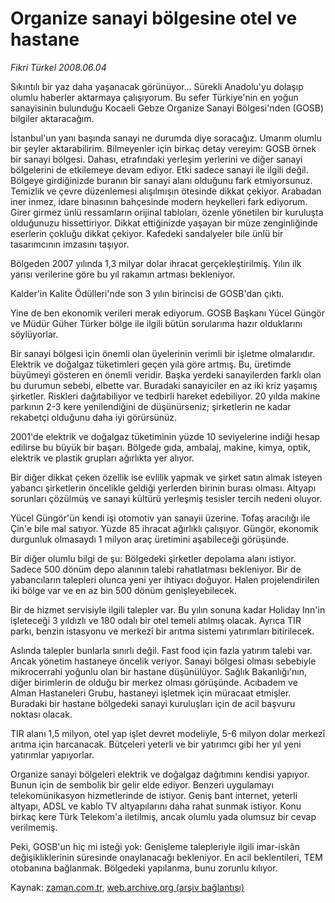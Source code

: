 # Organize sanayi bölgesine otel ve hastane

*Fikri Türkel 2008.06.04*

<tr><td class="metin" colspan="2" style="padding-top: 20px; padding-left: 5px; padding-right: 10px;">Sıkıntılı bir yaz daha yaşanacak görünüyor... Sürekli Anadolu'yu dolaşıp olumlu haberler aktarmaya çalışıyorum. Bu sefer Türkiye'nin en yoğun sanayisinin bulunduğu Kocaeli Gebze Organize Sanayi Bölgesi'nden (GOSB) bilgiler aktaracağım.</td></tr><tr><td class="metin" colspan="2" style="padding-top: 20px; padding-left: 5px; padding-right: 10px;"><p>İstanbul'un yanı başında sanayi ne durumda diye soracağız. Umarım olumlu bir şeyler aktarabilirim. Bilmeyenler için birkaç detay vereyim: GOSB örnek bir sanayi bölgesi. Dahası, etrafındaki yerleşim yerlerini ve diğer sanayi bölgelerini de etkilemeye devam ediyor. Etki sadece sanayi ile ilgili değil. Bölgeye girdiğinizde buranın bir sanayi alanı olduğunu fark etmiyorsunuz. Temizlik ve çevre düzenlemesi alışılmışın ötesinde dikkat çekiyor. Arabadan iner inmez, idare binasının bahçesinde modern heykelleri fark ediyorum. Girer girmez ünlü ressamların orijinal tabloları, özenle yönetilen bir kuruluşta olduğunuzu hissettiriyor. Dikkat ettiğinizde yaşayan bir müze zenginliğinde eserlerin çokluğu dikkat çekiyor. Kafedeki sandalyeler bile ünlü bir tasarımcının imzasını taşıyor. 
<p>Bölgeden 2007 yılında 1,3 milyar dolar ihracat gerçekleştirilmiş. Yılın ilk yarısı verilerine göre bu yıl rakamın artması bekleniyor. 
<p>Kalder'in Kalite Ödülleri'nde son 3 yılın birincisi de GOSB'dan çıktı. 
<p>Yine de ben ekonomik verileri merak ediyorum. GOSB Başkanı Yücel Güngör ve Müdür Güher Türker bölge ile ilgili bütün sorularıma hazır olduklarını söylüyorlar. 
<p>Bir sanayi bölgesi için önemli olan üyelerinin verimli bir işletme olmalarıdır. Elektrik ve doğalgaz tüketimleri geçen yıla göre artmış. Bu, üretimde büyümeyi gösteren en önemli veridir. Başka yerdeki sanayilerden farklı olan bu durumun sebebi, elbette var. Buradaki sanayiciler en az iki kriz yaşamış şirketler. Riskleri dağıtabiliyor ve tedbirli hareket edebiliyor. 20 yılda makine parkının 2-3 kere yenilendiğini de düşünürseniz; şirketlerin ne kadar rekabetçi olduğunu daha iyi görürsünüz. 
<p>2001'de elektrik ve doğalgaz tüketiminin yüzde 10 seviyelerine indiği hesap edilirse bu büyük bir başarı. Bölgede gıda, ambalaj, makine, kimya, optik, elektrik ve plastik grupları ağırlıkta yer alıyor.
<p>Bir diğer dikkat çeken özellik ise evlilik yapmak ve şirket satın almak isteyen yabancı şirketlerin öncelikle geldiği yerlerden birinin burası olması. Altyapı sorunları çözülmüş ve sanayi kültürü yerleşmiş tesisler tercih nedeni oluyor.
<p>Yücel Güngör'ün kendi işi otomotiv yan sanayii üzerine. Tofaş aracılığı ile Çin'e bile mal satıyor. Yüzde 85 ihracat ağırlıklı çalışıyor. Güngör, ekonomik durgunluk olmasaydı 1 milyon araç üretimini aşabileceği görüşünde. 
<p>Bir diğer olumlu bilgi de şu: Bölgedeki şirketler depolama alanı istiyor. Sadece 500 dönüm depo alanının talebi rahatlatması bekleniyor. Bir de yabancıların talepleri olunca yeni yer ihtiyacı doğuyor. Halen projelendirilen iki bölge var ve en az bin 500 dönüm genişleyebilecek. 
<p>Bir de hizmet servisiyle ilgili talepler var. Bu yılın sonuna kadar Holiday Inn'in işleteceği 3 yıldızlı ve 180 odalı bir otel temeli atılmış olacak. Ayrıca TIR parkı, benzin istasyonu ve merkezî bir arıtma sistemi yatırımları bitirilecek.
<p>Aslında talepler bunlarla sınırlı değil. Fast food için fazla yatırım talebi var. Ancak yönetim hastaneye öncelik veriyor. Sanayi bölgesi olması sebebiyle mikrocerrahi yoğunlu olan bir hastane düşünülüyor. Sağlık Bakanlığı'nın, diğer birimlerin de olduğu bir merkez olması görüşünde. Acıbadem ve Alman Hastaneleri Grubu, hastaneyi işletmek için müracaat etmişler. Buradaki bir hastane bölgedeki sanayi kuruluşları için de acil başvuru noktası olacak.
<p>TIR alanı 1,5 milyon, otel yap işlet devret modeliyle, 5-6 milyon dolar merkezî arıtma için harcanacak. Bütçeleri yeterli ve bir yatırımcı gibi her yıl yeni yatırımlar yapıyorlar. 
<p>Organize sanayi bölgeleri elektrik ve doğalgaz dağıtımını kendisi yapıyor. Bunun için de sembolik bir gelir elde ediyor. Benzeri uygulamayı telekomünikasyon hizmetlerinde de istiyor. Geniş bant internet, yeterli altyapı, ADSL ve kablo TV altyapılarını daha rahat sunmak istiyor. Konu birkaç kere Türk Telekom'a iletilmiş, ancak olumlu yada olumsuz bir cevap verilmemiş. 
<p>Peki, GOSB'un hiç mi isteği yok: Genişleme talepleriyle ilgili imar-iskân değişikliklerinin süresinde onaylanacağı bekleniyor. En acil beklentileri, TEM otobanına bağlanmak. Bölgedeki yapılanma, bunu zorunlu kılıyor. <br/></p></p></p></p></p></p></p></p></p></p></p></p></p></p></td></tr>

Kaynak: [zaman.com.tr](http://zaman.com.tr/yazar.do?yazino=697634), [web.archive.org (arşiv bağlantısı)](http://web.archive.org/web/20080716014237/http://www.zaman.com.tr:80/yazar.do?yazino=697634)
